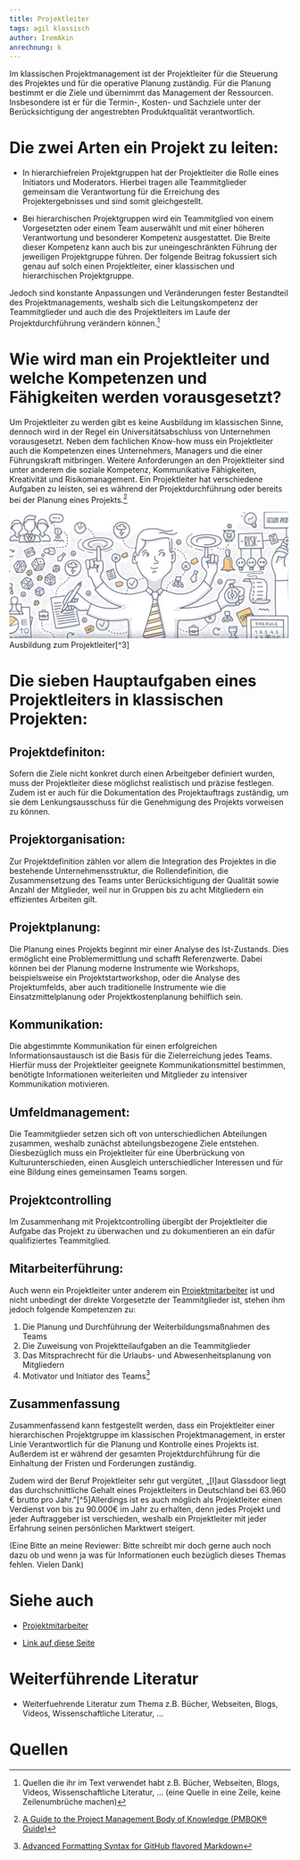 ```yaml
---
title: Projektleiter
tags: agil klassisch
author: IremAkin
anrechnung: k
---
```


Im klassischen Projektmanagement ist der Projektleiter für die Steuerung des Projektes und für die operative Planung zuständig. Für die Planung bestimmt er die Ziele und übernimmt das Management der Ressourcen. Insbesondere ist er für die Termin-, Kosten- und Sachziele unter der Berücksichtigung der angestrebten Produktqualität verantwortlich.

# Die zwei Arten ein Projekt zu leiten:

* In hierarchiefreien Projektgruppen hat der Projektleiter die Rolle eines Initiators und Moderators. Hierbei tragen alle Teammitglieder gemeinsam die Verantwortung für die Erreichung des Projektergebnisses und sind somit gleichgestellt. 

* Bei hierarchischen Projektgruppen wird ein Teammitglied von einem Vorgesetzten oder einem Team auserwählt und mit einer höheren Verantwortung und besonderer Kompetenz ausgestattet. Die Breite dieser Kompetenz kann auch bis zur uneingeschränkten Führung der jeweiligen Projektgruppe führen. 
Der folgende Beitrag fokussiert sich genau auf solch einen Projektleiter, einer klassischen und hierarchischen Projektgruppe.

Jedoch sind konstante Anpassungen und Veränderungen fester Bestandteil des Projektmanagements, weshalb sich die Leitungskompetenz der Teammitglieder und auch die des Projektleiters im Laufe der Projektdurchführung verändern können.[^1]  

# Wie wird man ein Projektleiter und welche Kompetenzen und Fähigkeiten werden vorausgesetzt? 
Um Projektleiter zu werden gibt es keine Ausbildung im klassischen Sinne, dennoch wird in der Regel ein Universitätsabschluss von Unternehmen vorausgesetzt. Neben dem fachlichen Know-how muss ein Projektleiter auch die Kompetenzen eines Unternehmers, Managers und die einer Führungskraft mitbringen. Weitere Anforderungen an den Projektleiter sind unter anderem die soziale Kompetenz, Kommunikative Fähigkeiten, Kreativität und Risikomanagement. 
Ein Projektleiter hat verschiedene Aufgaben zu leisten, sei es während der Projektdurchführung oder bereits bei der Planung eines Projekts.[^2] 

<img src="Projektleiter/Projektleiter.png" alt="Der Projektleiter ein Multitalent" width="500"/> 
Ausbildung zum Projektleiter[^3]





# Die sieben Hauptaufgaben eines Projektleiters in klassischen Projekten: 

## Projektdefiniton:
Sofern die Ziele nicht konkret durch einen Arbeitgeber definiert wurden, muss der Projektleiter diese möglichst realistisch und präzise festlegen. Zudem ist er auch für die Dokumentation des Projektauftrags zuständig, um sie dem Lenkungsausschuss für die Genehmigung des Projekts vorweisen zu können. 

## Projektorganisation:
Zur Projektdefinition zählen vor allem die Integration des Projektes in die bestehende Unternehmensstruktur, die Rollendefinition, die Zusammensetzung des Teams unter Berücksichtigung der Qualität sowie Anzahl der Mitglieder, weil nur in Gruppen bis zu acht Mitgliedern ein effizientes Arbeiten gilt. 

## Projektplanung:
Die Planung eines Projekts beginnt mir einer Analyse des Ist-Zustands. Dies ermöglicht eine Problemermittlung und schafft Referenzwerte. Dabei können bei der Planung moderne Instrumente wie Workshops, beispielsweise ein Projektstartworkshop, oder die Analyse des Projektumfelds, aber auch traditionelle Instrumente wie die Einsatzmittelplanung oder Projektkostenplanung behilflich sein.  

## Kommunikation: 
Die abgestimmte Kommunikation für einen erfolgreichen Informationsaustausch ist die Basis für die Zielerreichung jedes Teams.  
Hierfür muss der Projektleiter geeignete Kommunikationsmittel bestimmen, benötigte Informationen weiterleiten und Mitglieder zu intensiver Kommunikation motivieren. 

## Umfeldmanagement: 
Die Teammitglieder setzen sich oft von unterschiedlichen Abteilungen zusammen, weshalb zunächst abteilungsbezogene Ziele entstehen. Diesbezüglich muss ein Projektleiter für eine Überbrückung von Kulturunterschieden, einen Ausgleich unterschiedlicher Interessen und für eine Bildung eines gemeinsamen Teams sorgen. 

## Projektcontrolling 
Im Zusammenhang mit Projektcontrolling übergibt der Projektleiter die Aufgabe das Projekt zu überwachen und zu dokumentieren an ein dafür qualifiziertes Teammitglied. 

## Mitarbeiterführung:
Auch wenn ein Projektleiter unter anderem ein [Projektmitarbeiter](https://github.com/IremAkin/ManagingProjectsSuccessfully.github.io/blob/main/kb/Projektmitarbeiter.md) ist und nicht unbedingt der direkte Vorgesetzte der Teammitglieder ist, stehen ihm jedoch folgende Kompetenzen zu:
  1. Die Planung und Durchführung der Weiterbildungsmaßnahmen des Teams 
  2. Die Zuweisung von Projektteilaufgaben an die Teammitglieder 
  3. Das Mitsprachrecht für die Urlaubs- und Abwesenheitsplanung von Mitgliedern 
  4. Motivator und Initiator des Teams[^4] 

## Zusammenfassung 
Zusammenfassend kann festgestellt werden, dass ein Projektleiter einer hierarchischen Projektgruppe im klassischen Projektmanagement, in erster Linie Verantwortlich für die Planung und Kontrolle eines Projekts ist. Außerdem ist er während der gesamten Projektdurchführung für die Einhaltung der Fristen und Forderungen zuständig. 

Zudem wird der Beruf Projektleiter sehr gut vergütet, „[l]aut Glassdoor liegt das durchschnittliche Gehalt eines Projektleiters in Deutschland bei 63.960 € brutto pro Jahr."[^5]Allerdings ist es auch möglich als Projektleiter einen Verdienst von bis zu 90.000€ im Jahr zu erhalten, denn jedes Projekt und jeder Auftraggeber ist verschieden, weshalb ein Projektleiter mit jeder Erfahrung seinen persönlichen Marktwert steigert. 

(Eine Bitte an meine Reviewer: Bitte schreibt mir doch gerne auch noch dazu ob und wenn ja was für Informationen euch bezüglich dieses Themas fehlen. Vielen Dank)






















# Siehe auch

* [Projektmitarbeiter](Projektmitarbeiter.md)
 
* [Link auf diese Seite](Projektleiter.md)

# Weiterführende Literatur

* Weiterfuehrende Literatur zum Thema z.B. Bücher, Webseiten, Blogs, Videos, Wissenschaftliche Literatur, ...

# Quellen

[^1]: Quellen die ihr im Text verwendet habt z.B. Bücher, Webseiten, Blogs, Videos, Wissenschaftliche Literatur, ... (eine Quelle in eine Zeile, keine Zeilenumbrüche machen)
[^2]: [A Guide to the Project Management Body of Knowledge (PMBOK® Guide)](https://www.pmi.org/pmbok-guide-standards/foundational/PMBOK)
[^3]: 
[^4]: [Advanced Formatting Syntax for GitHub flavored Markdown](https://docs.github.com/en/github/writing-on-github/working-with-advanced-formatting/organizing-information-with-tables) 
 

